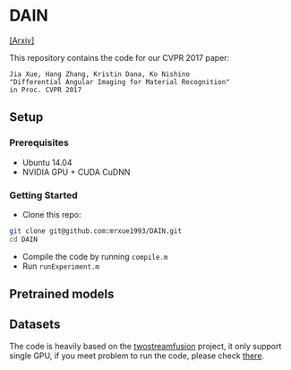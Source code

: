 # DAIN

[[Arxiv]](https://arxiv.org/abs/1612.02372)

This repository contains the code for our CVPR 2017 paper:

    Jia Xue, Hang Zhang, Kristin Dana, Ko Nishino
    "Differential Angular Imaging for Material Recognition"
    in Proc. CVPR 2017

## Setup

### Prerequisites
- Ubuntu 14.04
- NVIDIA GPU + CUDA CuDNN

### Getting Started
- Clone this repo:
```bash
git clone git@github.com:mrxue1993/DAIN.git
cd DAIN
```
- Compile the code by running ```compile.m```
- Run ```runExperiment.m```

## Pretrained models

## Datasets

The code is heavily based on the [twostreamfusion](https://github.com/feichtenhofer/twostreamfusion) project, it only support single GPU, if you meet problem to run the code, please check [there](https://github.com/feichtenhofer/twostreamfusion).
